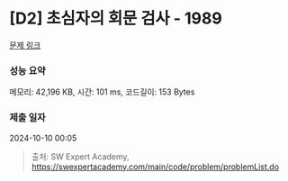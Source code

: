 # [D2] 초심자의 회문 검사 - 1989 

[문제 링크](https://swexpertacademy.com/main/code/problem/problemDetail.do?contestProbId=AV5PyTLqAf4DFAUq) 

### 성능 요약

메모리: 42,196 KB, 시간: 101 ms, 코드길이: 153 Bytes

### 제출 일자

2024-10-10 00:05



> 출처: SW Expert Academy, https://swexpertacademy.com/main/code/problem/problemList.do